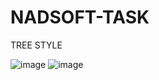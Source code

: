 # NADSOFT-TASK
TREE STYLE

![image](https://github.com/manishkr108/NADSOFT-TASK/assets/30972053/88893539-e93b-4e52-a161-7e1e074d6924)
![image](https://github.com/manishkr108/NADSOFT-TASK/assets/30972053/08f6a33a-11a4-4f4d-a94c-c41347031c64)

